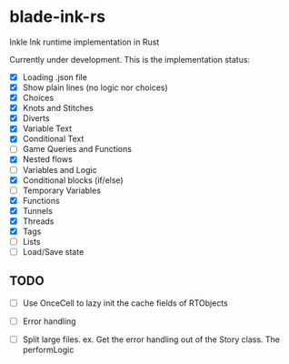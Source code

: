 # blade-ink-rs
Inkle Ink runtime implementation in Rust

Currently under development. This is the implementation status:

- [x] Loading .json file
- [x] Show plain lines (no logic nor choices)
- [x] Choices
- [x] Knots and Stitches
- [x] Diverts
- [x] Variable Text
- [x] Conditional Text
- [ ] Game Queries and Functions
- [x] Nested flows
- [ ] Variables and Logic
- [x] Conditional blocks (if/else)
- [ ] Temporary Variables
- [x] Functions
- [x] Tunnels
- [x] Threads
- [x] Tags
- [ ] Lists
- [ ] Load/Save state

## TODO

- [ ] Use OnceCell to lazy init the cache fields of RTObjects
- [ ] Error handling
- [ ] Split large files. ex. Get the error handling out of the Story class. The performLogic 



